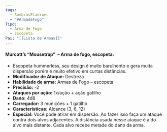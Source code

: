 ```yaml
---
tags:
  - SombrasELadroes
  - "#ArmadeFogo"
Tipo:
  - Arma de Fogo
  - Escopeta
Pai: "[[Lista de Armas]]"
---
```

#### Murcott’s “Mousetrap”  – Arma de fogo, escopeta:
- Escopeta hummerless, seu design é muito barulhento e gera muita dispersão porém é muito efetivo em curtas distâncias.
- **Modificador de Ataque:** Destreza 
- **Habilidade de arma:** Armas de Fogo – escopeta
- **Precisão:** -2
- **Ataques por ação:** 1x/ação + ação gatilho
- **Dano:** 4d8
- **Carregador:** 3 munições + 1 gatilho
- **Características:** Alcance (3, 6, 12)
- **Especial:** Você pode atirar em dispersão. Ao fazer isso faça um ataque contra dois alvos adjacentes. A distância usada nesse ataque é a do alvo mais distante. Cada alvo recebe metade do dano da arma.